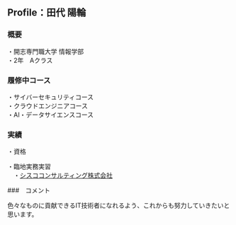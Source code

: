 ## Profile：田代 陽輪

### 概要

・開志専門職大学 情報学部<br>
・2年　Aクラス

### 履修中コース

・サイバーセキュリティコース<br>
・クラウドエンジニアコース<br>
・AI・データサイエンスコース

### 実績

・資格<br>

・臨地実務実習<br>
　・<a href="https://www.sisco-consulting.co.jp/">シスココンサルティング株式会社</a>

###　コメント

色々なものに貢献できるIT技術者になれるよう、これからも努力していきたいと思います。
